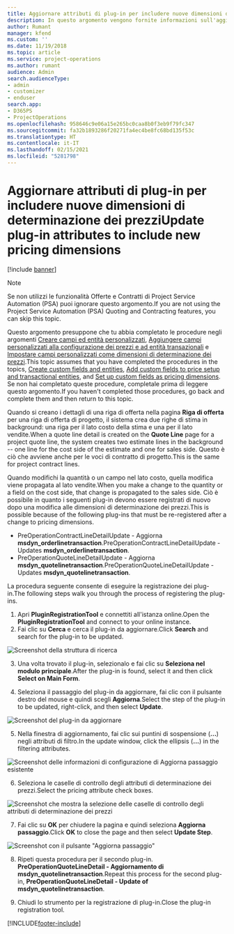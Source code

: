 ```yaml
---
title: Aggiornare attributi di plug-in per includere nuove dimensioni di determinazione dei prezzi
description: In questo argomento vengono fornite informazioni sull'aggiornamento degli attributi di plug-in per le dimensioni di determinazione dei prezzi.
author: Rumant
manager: kfend
ms.custom: ''
ms.date: 11/19/2018
ms.topic: article
ms.service: project-operations
ms.author: rumant
audience: Admin
search.audienceType:
- admin
- customizer
- enduser
search.app:
- D365PS
- ProjectOperations
ms.openlocfilehash: 958646c9e06a15e265bc0caa8b0f3eb9f79fc347
ms.sourcegitcommit: fa32b1893286f20271fa4ec4be8fc68bd135f53c
ms.translationtype: HT
ms.contentlocale: it-IT
ms.lasthandoff: 02/15/2021
ms.locfileid: "5281798"
---
```

# <a name="update-plug-in-attributes-to-include-new-pricing-dimensions"></a><span data-ttu-id="c91f6-103">Aggiornare attributi di plug-in per includere nuove dimensioni di determinazione dei prezzi</span><span class="sxs-lookup"><span data-stu-id="c91f6-103">Update plug-in attributes to include new pricing dimensions</span></span>

[!include [banner](../includes/psa-now-project-operations.md)]

> [!NOTE]
> <span data-ttu-id="c91f6-104">Se non utilizzi le funzionalità Offerte e Contratti di Project Service Automation (PSA) puoi ignorare questo argomento.</span><span class="sxs-lookup"><span data-stu-id="c91f6-104">If you are not using the Project Service Automation (PSA) Quoting and Contracting features, you can skip this topic.</span></span>

<span data-ttu-id="c91f6-105">Questo argomento presuppone che tu abbia completato le procedure negli argomenti [Creare campi ed entità personalizzati](create-custom-fields-entities.md), [Aggiungere campi personalizzati alla configurazione dei prezzi e ad entità transazionali](field-references.md) e [Impostare campi personalizzati come dimensioni di determinazione dei prezzi](set-up-pricing-dimensions.md).</span><span class="sxs-lookup"><span data-stu-id="c91f6-105">This topic assumes that you have completed the procedures in the topics, [Create custom fields and entities](create-custom-fields-entities.md), [Add custom fields to price setup and transactional entities](field-references.md), and [Set up custom fields as pricing dimensions](set-up-pricing-dimensions.md).</span></span> <span data-ttu-id="c91f6-106">Se non hai completato queste procedure, completale prima di leggere questo argomento.</span><span class="sxs-lookup"><span data-stu-id="c91f6-106">If you haven't completed those procedures, go back and complete them and then return to this topic.</span></span>

<span data-ttu-id="c91f6-107">Quando si creano i dettagli di una riga di offerta nella pagina **Riga di offerta** per una riga di offerta di progetto, il sistema crea due righe di stima in background: una riga per il lato costo della stima e una per il lato vendite.</span><span class="sxs-lookup"><span data-stu-id="c91f6-107">When a quote line detail is created on the **Quote Line** page for a project quote line, the system creates two estimate lines in the background -- one line for the cost side of the estimate and one for sales side.</span></span> <span data-ttu-id="c91f6-108">Questo è ciò che avviene anche per le voci di contratto di progetto.</span><span class="sxs-lookup"><span data-stu-id="c91f6-108">This is the same  for project contract lines.</span></span>

<span data-ttu-id="c91f6-109">Quando modifichi la quantità o un campo nel lato costo, quella modifica viene propagata al lato vendite.</span><span class="sxs-lookup"><span data-stu-id="c91f6-109">When you make a change to the quantity or a field on the cost side, that change is propagated to the sales side.</span></span> <span data-ttu-id="c91f6-110">Ciò è possibile in quanto i seguenti plug-in devono essere registrati di nuovo dopo una modifica alle dimensioni di determinazione dei prezzi.</span><span class="sxs-lookup"><span data-stu-id="c91f6-110">This is possible because of the following plug-ins that must be re-registered after a change to pricing dimensions.</span></span>

- <span data-ttu-id="c91f6-111">PreOperationContractLineDetailUpdate - Aggiorna **msdyn_orderlinetransaction**.</span><span class="sxs-lookup"><span data-stu-id="c91f6-111">PreOperationContractLineDetailUpdate - Updates **msdyn_orderlinetransaction**.</span></span>
- <span data-ttu-id="c91f6-112">PreOperationQuoteLineDetailUpdate - Aggiorna **msdyn_quotelinetransaction**.</span><span class="sxs-lookup"><span data-stu-id="c91f6-112">PreOperationQuoteLineDetailUpdate - Updates **msdyn_quotelinetransaction**.</span></span>

<span data-ttu-id="c91f6-113">La procedura seguente consente di eseguire la registrazione dei plug-in.</span><span class="sxs-lookup"><span data-stu-id="c91f6-113">The following steps walk you through the process of registering the plug-ins.</span></span>

1. <span data-ttu-id="c91f6-114">Apri **PluginRegistrationTool** e connettiti all'istanza online.</span><span class="sxs-lookup"><span data-stu-id="c91f6-114">Open the **PluginRegistrationTool** and connect to your online instance.</span></span>
2. <span data-ttu-id="c91f6-115">Fai clic su **Cerca** e cerca il plug-in da aggiornare.</span><span class="sxs-lookup"><span data-stu-id="c91f6-115">Click **Search** and search for the plug-in to be updated.</span></span>

 ![Screenshot della struttura di ricerca](media/PRT-1.png)

3. <span data-ttu-id="c91f6-117">Una volta trovato il plug-in, selezionalo e fai clic su **Seleziona nel modulo principale**.</span><span class="sxs-lookup"><span data-stu-id="c91f6-117">After the plug-in is found, select it and then click **Select on Main Form**.</span></span>

4. <span data-ttu-id="c91f6-118">Seleziona il passaggio del plug-in da aggiornare, fai clic con il pulsante destro del mouse e quindi scegli **Aggiorna**.</span><span class="sxs-lookup"><span data-stu-id="c91f6-118">Select the step of the plug-in to be updated, right-click, and then select **Update**.</span></span>

 ![Screenshot del plug-in da aggiornare](media/PRT-2.png)
 
5. <span data-ttu-id="c91f6-120">Nella finestra di aggiornamento, fai clic sui puntini di sospensione (**...**) negli attributi di filtro.</span><span class="sxs-lookup"><span data-stu-id="c91f6-120">In the update window, click the ellipsis (**...**) in the filtering attributes.</span></span>

 ![Screenshot delle informazioni di configurazione di Aggiorna passaggio esistente](media/PRT-3.png)
 
6. <span data-ttu-id="c91f6-122">Seleziona le caselle di controllo degli attributi di determinazione dei prezzi.</span><span class="sxs-lookup"><span data-stu-id="c91f6-122">Select the pricing attribute check boxes.</span></span>

 ![Screenshot che mostra la selezione delle caselle di controllo degli attributi di determinazione dei prezzi](media/PRT-4.png)

7. <span data-ttu-id="c91f6-124">Fai clic su **OK** per chiudere la pagina e quindi seleziona **Aggiorna passaggio**.</span><span class="sxs-lookup"><span data-stu-id="c91f6-124">Click **OK** to close the page and then select **Update Step**.</span></span>

 ![Screenshot con il pulsante "Aggiorna passaggio"](media/PRT-5.png)
 
8. <span data-ttu-id="c91f6-126">Ripeti questa procedura per il secondo plug-in. **PreOperationQuoteLineDetail - Aggiornamento di msdyn_quotelinetransaction**.</span><span class="sxs-lookup"><span data-stu-id="c91f6-126">Repeat this process for the second plug-in, **PreOperationQuoteLineDetail - Update of msdyn_quotelinetransaction**.</span></span>

9. <span data-ttu-id="c91f6-127">Chiudi lo strumento per la registrazione di plug-in.</span><span class="sxs-lookup"><span data-stu-id="c91f6-127">Close the plug-in registration tool.</span></span>



[!INCLUDE[footer-include](../includes/footer-banner.md)]